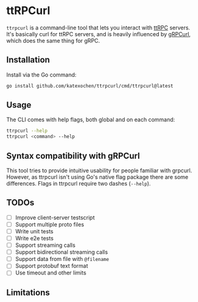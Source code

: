 # ttRPCurl

`ttrpcurl` is a command-line tool that lets you interact with [ttRPC](https://github.com/containerd/ttrpc) servers. It's basically curl for ttRPC servers, and is heavily influenced by [gRPCurl](https://github.com/fullstorydev/grpcurl), which does the same thing for gRPC.

## Installation

Install via the Go command:

```sh
go install github.com/katexochen/ttrpcurl/cmd/ttrpcurl@latest
```

## Usage

The CLI comes with help flags, both global and on each command:

```sh
ttrpcurl --help
ttrpcurl <command> --help
```

## Syntax compatibility with gRPCurl

This tool tries to provide intuitive usability for people familiar with grpcurl. However, as ttrpcurl isn't using Go's native flag package there are some differences. Flags in ttrpcurl require two dashes (`--help`).

## TODOs

- [ ] Improve client-server testscript
- [ ] Support multiple proto files
- [ ] Write unit tests
- [ ] Write e2e tests
- [ ] Support streaming calls
- [ ] Support bidirectional streaming calls
- [ ] Support data from file with `@filename`
- [ ] Support protobuf text format
- [ ] Use timeout and other limits

## Limitations

